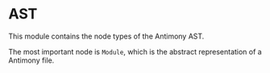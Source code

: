 # AST

This module contains the node types of the Antimony AST.

The most important node is `Module`, which is the abstract representation of a Antimony file.
